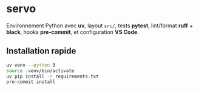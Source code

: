# servo

Environnement Python avec **uv**, layout `src/`, tests **pytest**, lint/format **ruff** + **black**, hooks **pre-commit**, et configuration **VS Code**.

## Installation rapide

```bash
uv venv --python 3
source .venv/bin/activate
uv pip install -r requirements.txt
pre-commit install
